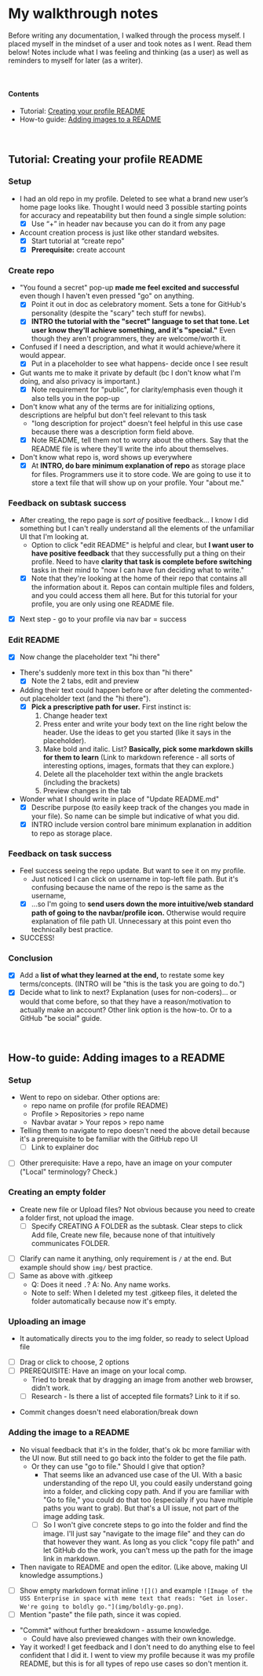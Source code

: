 # My walkthrough notes

Before writing any documentation, I walked through the process myself. I placed myself in the mindset of a user and took notes as I went. Read them below! Notes include what I was feeling and thinking (as a user) as well as reminders to myself for later (as a writer).

<br />

#### Contents
- Tutorial: [Creating your profile README](#tutorial-creating-your-profile-readme)
- How-to guide: [Adding images to a README](#how-to-guide-adding-images-to-a-readme)

<br />

## Tutorial: Creating your profile README

### Setup

- I had an old repo in my profile. Deleted to see what a brand new user’s home page looks like. Thought I would need 3 possible starting points for accuracy and repeatability but then found a single simple solution:
  - [x] Use “+” in header nav because you can do it from any page  
- Account creation process is just like other standard websites. 
  - [x] Start tutorial at “create repo”
  - [x] **Prerequisite:** create account
  
### Create repo
  
- "You found a secret" pop-up **made me feel excited and successful** even though I haven't even pressed "go" on anything.
  - [x] Point it out in doc as celebratory moment. Sets a tone for GitHub's personality (despite the "scary" tech stuff for newbs).
  - [x] **INTRO the tutorial with the "secret" language to set that tone. Let user know they'll achieve something, and it's "special."** Even though they aren't programmers, they are welcome/worth it.
- Confused if I need a description, and what it would achieve/where it would appear.
  - [x] Put in a placeholder to see what happens- decide once I see result  
- Gut wants me to make it private by default (bc I don't know what I'm doing, and also privacy is important.)
  - [x] Note requirement for "public", for clarity/emphasis even though it also tells you in the pop-up 
- Don't know what any of the terms are for initializing options, descriptions are helpful but don't feel relevant to this task
  - "long description for project" doesn't feel helpful in this use case because there was a description form field above.
  - [x] Note README, tell them not to worry about the others. Say that the README file is where they'll write the info about themselves.
- Don't know what repo is, word shows up everywhere
  - [x] At **INTRO, do bare minimum explanation of repo** as storage place for files. Programmers use it to store code. We are going to use it to store a text file that will show up on your profile. Your "about me."

### Feedback on subtask success

- After creating, the repo page is *sort of* positive feedback... I know I did something but I can't really understand all the elements of the unfamiliar UI that I'm looking at.
  - Option to click "edit README" is helpful and clear, but **I want user to have positive feedback** that they successfully put a thing on their profile. Need to have **clarity that task is complete before switching** tasks in their mind to "now I can have fun deciding what to write."
  - [x] Note that they're looking at the home of their repo that contains all the information about it. Repos can contain multiple files and folders, and you could access them all here. But for this tutorial for your profile, you are only using one README file.
- [x] Next step - go to your profile via nav bar = success

### Edit README

- [x] Now change the placeholder text "hi there"
- There's suddenly more text in this box than "hi there"
  - [x] Note the 2 tabs, edit and preview
- Adding their text could happen before or after deleting the commented-out placeholder text (and the "hi there").
  - [x] **Pick a prescriptive path for user.** First instinct is: 
    1. Change header text
    1. Press enter and write your body text on the line right below the header. Use the ideas to get you started (like it says in the placeholder).
    1. Make bold and italic. List? **Basically, pick some markdown skills for them to learn** (Link to markdown reference - all sorts of interesting options, images, formats that they can explore.)
    1. Delete all the placeholder text within the angle brackets (including the brackets)
    1. Preview changes in the tab
- Wonder what I should write in place of "Update README.md" 
  - [x] Describe purpose (to easily keep track of the changes you made in your file). So name can be simple but indicative of what you did.
  - [x] INTRO include version control bare minimum explanation in addition to repo as storage place. 

### Feedback on task success

- Feel success seeing the repo update. But want to see it on my profile. 
  - Just noticed I can click on username in top-left file path. But it's confusing because the name of the repo is the same as the username, 
  - [x] ...so I'm going to **send users down the more intuitive/web standard path of going to the navbar/profile icon.** Otherwise would require explanation of file path UI. Unnecessary at this point even tho technically best practice.  
- SUCCESS!

### Conclusion

- [x] Add a **list of what they learned at the end,** to restate some key terms/concepts. (INTRO will be "this is the task you are going to do.")
- [x] Decide what to link to next? Explanation (uses for non-coders)... or would that come before, so that they have a reason/motivation to actually make an account? Other link option is the how-to. Or to a GitHub "be social" guide.

<br />

## How-to guide: Adding images to a README

### Setup

- Went to repo on sidebar. Other options are: 
  - repo name on profile (for profile README)
  - Profile > Repositories > repo name
  - Navbar avatar > Your repos > repo name
- Telling them to navigate to repo doesn't need the above detail because it's a prerequisite to be familiar with the GitHub repo UI
  - [ ] Link to explainer doc
- [ ] Other prerequisite: Have a repo, have an image on your computer ("Local" terminology? Check.)

### Creating an empty folder

- Create new file or Upload files? Not obvious because you need to create a folder first, not upload the image.
  - [ ] Specify CREATING A FOLDER as the subtask. Clear steps to click Add file, Create new file, because none of that intuitively communicates FOLDER.
- [ ] Clarify can name it anything, only requirement is `/` at the end. But example should show `img/` best practice.
- [ ] Same as above with .gitkeep
  - Q: Does it need `.`? A: No. Any name works.
  - Note to self: When I deleted my test .gitkeep files, it deleted the folder automatically because now it's empty.

### Uploading an image

- It automatically directs you to the img folder, so ready to select Upload file
- [ ] Drag or click to choose, 2 options
- [ ] PREREQUISITE: Have an image on your local comp. 
  - Tried to break that by dragging an image from another web browser, didn't work.
  - [ ] Research - Is there a list of accepted file formats? Link to it if so.
- Commit changes doesn't need elaboration/break down

### Adding the image to a README

- No visual feedback that it's in the folder, that's ok bc more familiar with the UI now. But still need to go back into the folder to get the file path.
  - Or they can use "go to file." Should I give that option? 
    - That seems like an advanced use case of the UI. With a basic understanding of the repo UI, you could easily understand going into a folder, and clicking copy path. And if you are familiar with "Go to file," you could do that too (especially if you have multiple paths you want to grab). But that's a UI issue, not part of the image adding task.
    - [ ] So I won't give concrete steps to go into the folder and find the image. I'll just say "navigate to the image file" and they can do that however they want. As long as you click "copy file path" and let GitHub do the work, you can't mess up the path for the image link in markdown.
- Then navigate to README and open the editor. (Like above, making UI knowledge assumptions.)
- [ ] Show empty markdown format inline `![]()` and example `![Image of the USS Enterprise in space with meme text that reads: "Get in loser. We're going to boldly go."](img/boldly-go.png)`.
- [ ] Mention "paste" the file path, since it was copied.
- "Commit" without further breakdown - assume knowledge.
  - Could have also previewed changes with their own knowledge.
- Yay it worked! I get feedback and I don't need to do anything else to feel confident that I did it. I went to view my profile because it was my profile README, but this is for all types of repo use cases so don't mention it. 


  
